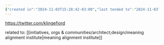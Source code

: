 ```yaml
---
{"created in":"2024-11-03T15:28:42-03:00","last tended to":"2024-11-03T15:44:02-03:00","tags":["AI","metacrisis","research","values","socialstructure","superstructure"],"dg-publish":true,"permalink":"/people/references/architect-design/oliver-klingefjord/","dgPassFrontmatter":true,"created":"2024-11-03T15:28:42.518-03:00","updated":"2024-11-03T15:44:20.947-03:00"}
---
```


https://twitter.com/klingefjord

related to: [[initiatives, orgs & communities/architect;design/meaning alignment institute\|meaning alignment institute]]